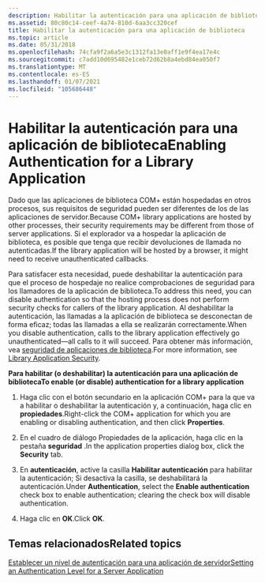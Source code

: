 ```yaml
---
description: Habilitar la autenticación para una aplicación de biblioteca
ms.assetid: 80c80c14-ceef-4a74-810d-6aa3cc320cef
title: Habilitar la autenticación para una aplicación de biblioteca
ms.topic: article
ms.date: 05/31/2018
ms.openlocfilehash: 74cfa9f2a6a5e3c1312fa13e0aff1e9f4ea17e4c
ms.sourcegitcommit: c7add10d695482e1ceb72d62b8a4ebd84ea050f7
ms.translationtype: MT
ms.contentlocale: es-ES
ms.lasthandoff: 01/07/2021
ms.locfileid: "105686448"
---
```

# <a name="enabling-authentication-for-a-library-application"></a><span data-ttu-id="a5eac-103">Habilitar la autenticación para una aplicación de biblioteca</span><span class="sxs-lookup"><span data-stu-id="a5eac-103">Enabling Authentication for a Library Application</span></span>

<span data-ttu-id="a5eac-104">Dado que las aplicaciones de biblioteca COM+ están hospedadas en otros procesos, sus requisitos de seguridad pueden ser diferentes de los de las aplicaciones de servidor.</span><span class="sxs-lookup"><span data-stu-id="a5eac-104">Because COM+ library applications are hosted by other processes, their security requirements may be different from those of server applications.</span></span> <span data-ttu-id="a5eac-105">Si el explorador va a hospedar la aplicación de biblioteca, es posible que tenga que recibir devoluciones de llamada no autenticadas.</span><span class="sxs-lookup"><span data-stu-id="a5eac-105">If the library application will be hosted by a browser, it might need to receive unauthenticated callbacks.</span></span>

<span data-ttu-id="a5eac-106">Para satisfacer esta necesidad, puede deshabilitar la autenticación para que el proceso de hospedaje no realice comprobaciones de seguridad para los llamadores de la aplicación de biblioteca.</span><span class="sxs-lookup"><span data-stu-id="a5eac-106">To address this need, you can disable authentication so that the hosting process does not perform security checks for callers of the library application.</span></span> <span data-ttu-id="a5eac-107">Al deshabilitar la autenticación, las llamadas a la aplicación de biblioteca se desconectan de forma eficaz; todas las llamadas a ella se realizarán correctamente.</span><span class="sxs-lookup"><span data-stu-id="a5eac-107">When you disable authentication, calls to the library application effectively go unauthenticated—all calls to it will succeed.</span></span> <span data-ttu-id="a5eac-108">Para obtener más información, vea [seguridad de aplicaciones de biblioteca](library-application-security.md).</span><span class="sxs-lookup"><span data-stu-id="a5eac-108">For more information, see [Library Application Security](library-application-security.md).</span></span>

<span data-ttu-id="a5eac-109">**Para habilitar (o deshabilitar) la autenticación para una aplicación de biblioteca**</span><span class="sxs-lookup"><span data-stu-id="a5eac-109">**To enable (or disable) authentication for a library application**</span></span>

1.  <span data-ttu-id="a5eac-110">Haga clic con el botón secundario en la aplicación COM+ para la que va a habilitar o deshabilitar la autenticación y, a continuación, haga clic en **propiedades**.</span><span class="sxs-lookup"><span data-stu-id="a5eac-110">Right-click the COM+ application for which you are enabling or disabling authentication, and then click **Properties**.</span></span>

2.  <span data-ttu-id="a5eac-111">En el cuadro de diálogo Propiedades de la aplicación, haga clic en la pestaña **seguridad** .</span><span class="sxs-lookup"><span data-stu-id="a5eac-111">In the application properties dialog box, click the **Security** tab.</span></span>

3.  <span data-ttu-id="a5eac-112">En **autenticación**, active la casilla **Habilitar autenticación** para habilitar la autenticación; Si desactiva la casilla, se deshabilitará la autenticación.</span><span class="sxs-lookup"><span data-stu-id="a5eac-112">Under **Authentication**, select the **Enable authentication** check box to enable authentication; clearing the check box will disable authentication.</span></span>

4.  <span data-ttu-id="a5eac-113">Haga clic en **OK**.</span><span class="sxs-lookup"><span data-stu-id="a5eac-113">Click **OK**.</span></span>

## <a name="related-topics"></a><span data-ttu-id="a5eac-114">Temas relacionados</span><span class="sxs-lookup"><span data-stu-id="a5eac-114">Related topics</span></span>

<dl> <dt>

[<span data-ttu-id="a5eac-115">Establecer un nivel de autenticación para una aplicación de servidor</span><span class="sxs-lookup"><span data-stu-id="a5eac-115">Setting an Authentication Level for a Server Application</span></span>](setting-an-authentication-level-for-a-server-application.md)
</dt> </dl>

 

 



